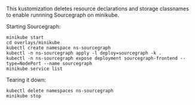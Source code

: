 This kustomization deletes resource declarations and storage classnames to enable runnning Sourcegraph on minikube.

Starting Sourcegraph:

```shell script
minikube start
cd overlays/minikube
kubectl create namespace ns-sourcegraph
kubectl -n ns-sourcegraph apply -l deploy=sourcegraph -k .
kubectl -n ns-sourcegraph expose deployment sourcegraph-frontend --type=NodePort --name sourcegraph
minikube service list
``` 

Tearing it down:

```shell script
kubectl delete namespaces ns-sourcegraph
minikube stop
``` 
